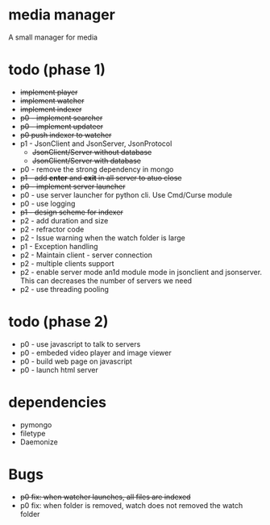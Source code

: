 # media manager
A small manager for media

# todo (phase 1)
* ~~implement player~~
* ~~implement watcher~~
* ~~implement indexer~~
* ~~p0 - implement searcher~~
* ~~p0 - implement updateer~~ 
* ~~p0 push indexer to watcher~~
* p1 - JsonClient and JsonServer, JsonProtocol
    * ~~JsonClient/Server without database~~
    * ~~JsonClient/Server with database~~
* p0 - remove the strong dependency in mongo
* ~~p1 - add __enter__ and __exit__ in all server to atuo close~~
* ~~p0 - implement server launcher~~
* p0 - use server launcher for python cli. Use Cmd/Curse module
* p0 - use logging 
* ~~p1 - design scheme for indexer~~
* p2 - add duration and size 
* p2 - refractor code
* p2 - Issue warning when the watch folder is large
* p1 - Exception handling
* p2 - Maintain client - server connection
* p2 - multiple clients support
* p2 - enable server mode an1d module mode in jsonclient and jsonserver. This can decreases the number of servers we need
* p2 - use threading pooling

# todo (phase 2)
* p0 - use javascript to talk to servers
* p0 - embeded video player and image viewer
* p0 - build web page on javascript 
* p0 - launch html server

# dependencies
* pymongo
* filetype
* Daemonize

# Bugs
* ~~p0 fix: when watcher launches, all files are indexed~~
* p0 fix: when folder is removed, watch does not removed the watch folder
